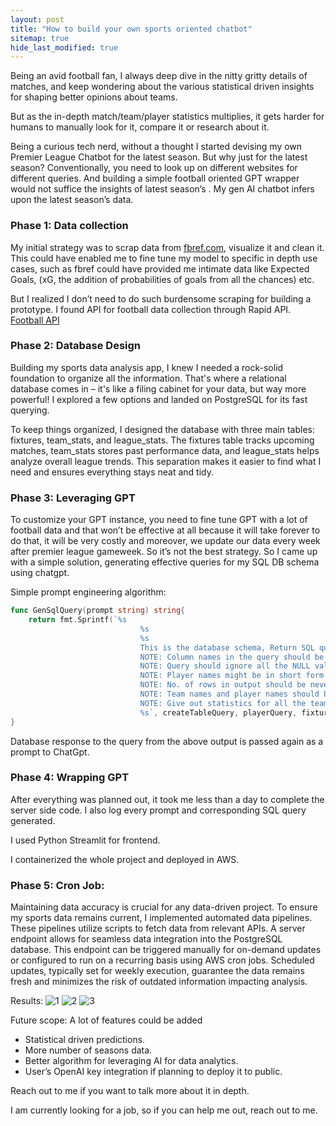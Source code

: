 ```yaml
---
layout: post
title: "How to build your own sports oriented chatbot"
sitemap: true
hide_last_modified: true
---
```


Being an avid football fan, I always deep dive in the nitty gritty details of matches, and keep wondering about the various statistical driven insights for shaping better opinions about teams.

But as the in-depth match/team/player statistics multiplies, it gets harder for humans to manually look for it, compare it or research about it.

Being a curious tech nerd, without a thought I started devising my own Premier League Chatbot for the latest season. But why just for the latest season?
Conventionally, you need to look up on different websites for different queries. And building a simple football oriented GPT wrapper would not suffice the insights of latest season’s . My gen AI chatbot infers upon the latest season’s data.

### Phase 1: Data collection
My initial strategy was to scrap data from [fbref.com](http://fbref.com), visualize it and clean it. This could have enabled me to fine tune my model to specific in depth use cases, such as fbref could have provided me intimate data like Expected Goals, (xG, the addition of probabilities of goals from all the chances) etc. 

But I realized I don’t need to do such burdensome scraping for building a prototype. I found API for football data collection through Rapid API. [Football API](https://dashboard.api-football.com/)

### Phase 2: Database Design

Building my sports data analysis app, I knew I needed a rock-solid foundation to organize all the information.  That's where a relational database comes in – it's like a filing cabinet for your data, but way more powerful!  I explored a few options and landed on PostgreSQL for its fast querying. 

To keep things organized, I designed the database with three main tables: fixtures, team_stats, and league_stats.  The fixtures table tracks upcoming matches,  team_stats stores past performance data, and league_stats helps analyze overall league trends.  This separation makes it easier to find what I need and ensures everything stays neat and tidy.

### Phase 3: Leveraging GPT

To customize your GPT instance, you need to fine tune GPT with a lot of football data and that won’t be effective at all because it will take forever to do that, it will be very costly and moreover, we update our data every week after premier league gameweek. So it’s not the best strategy.
So I came up with a simple solution, generating effective queries for my SQL DB schema using chatgpt. 

Simple prompt engineering algorithm: 

```go
func GenSqlQuery(prompt string) string{
	return fmt.Sprintf(`%s 
							 %s
							 %s
							 This is the database schema, Return SQL query for the data that could be required for inference for below question.
							 NOTE: Column names in the query should be in inverted commas.
							 NOTE: Query should ignore all the NULL values.
							 NOTE: Player names might be in short form so use substring but don't use substring to reduce the name size, Return full row.
							 NOTE: No. of rows in output should be never be more than 20.
							 NOTE: Team names and player names should be case insensitive in query.
							 NOTE: Give out statistics for all the teams or players asked in the prompt.
							 %s`, createTableQuery, playerQuery, fixturesQuery, prompt)
}
```

Database response to the query from the above output is passed again as a prompt to ChatGpt.

### Phase 4: Wrapping GPT

After everything was planned out, it took me less than a day to complete the server side code. I also log every prompt and corresponding SQL query generated. 

I used Python Streamlit<link> for frontend. 

I containerized the whole project and deployed in AWS. 

### Phase 5: Cron Job:

Maintaining data accuracy is crucial for any data-driven project. To ensure my sports data remains current, I implemented automated data pipelines. These pipelines utilize scripts to fetch data from relevant APIs.  A server endpoint allows for seamless data integration into the PostgreSQL database. This endpoint can be triggered manually for on-demand updates or configured to run on a recurring basis using AWS cron jobs. Scheduled updates, typically set for weekly execution, guarantee the data remains fresh and minimizes the risk of outdated information impacting analysis.

Results:
![1](/assets/img/plbot/1_2.jpg)  ![2](/assets/img/plbot/2_2.jpg)  ![3](/assets/img/plbot/3_2.jpg)  

Future scope: 
A lot of features could be added

- Statistical driven predictions.
- More number of seasons data.
- Better algorithm for leveraging AI for data analytics.
- User’s OpenAI key integration if planning to deploy it to public.

Reach out to me if you want to talk more about it in depth. 

I am currently looking for a job, so if you can help me out, reach out to me.